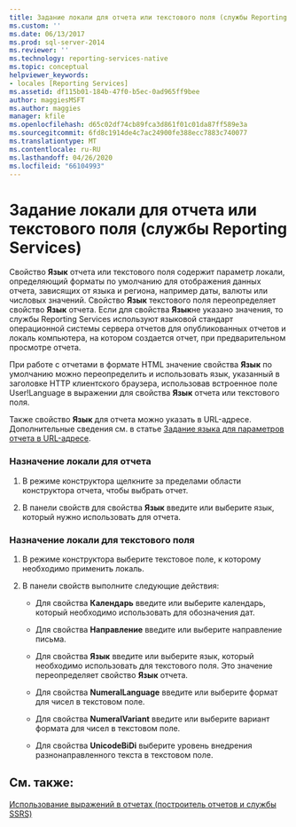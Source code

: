 ```yaml
---
title: Задание локали для отчета или текстового поля (службы Reporting Services) | Документы Майкрософт
ms.custom: ''
ms.date: 06/13/2017
ms.prod: sql-server-2014
ms.reviewer: ''
ms.technology: reporting-services-native
ms.topic: conceptual
helpviewer_keywords:
- locales [Reporting Services]
ms.assetid: df115b01-184b-47f0-b5ec-0ad965ff9bee
author: maggiesMSFT
ms.author: maggies
manager: kfile
ms.openlocfilehash: d65c02df74cb89fca3d861f01c01da87ff589e3a
ms.sourcegitcommit: 6fd8c1914de4c7ac24900fe388ecc7883c740077
ms.translationtype: MT
ms.contentlocale: ru-RU
ms.lasthandoff: 04/26/2020
ms.locfileid: "66104993"
---
```

# <a name="set-the-locale-for-a-report-or-text-box-reporting-services"></a>Задание локали для отчета или текстового поля (службы Reporting Services)
  Свойство **Язык** отчета или текстового поля содержит параметр локали, определяющий форматы по умолчанию для отображения данных отчета, зависящих от языка и региона, например даты, валюты или числовых значений. Свойство **Язык** текстового поля переопределяет свойство **Язык** отчета. Если для свойства **Язык**не указано значения, то службы Reporting Services используют языковой стандарт операционной системы сервера отчетов для опубликованных отчетов и локаль компьютера, на котором создается отчет, при предварительном просмотре отчета.  
  
 При работе с отчетами в формате HTML значение свойства **Язык** по умолчанию можно переопределить и использовать язык, указанный в заголовке HTTP клиентского браузера, использовав встроенное поле User!Language в выражении для свойства **Язык** отчета или текстового поля.  
  
 Также свойство **Язык** для отчета можно указать в URL-адресе. Дополнительные сведения см. в статье [Задание языка для параметров отчета в URL-адресе](../set-the-language-for-report-parameters-in-a-url.md).  
  
### <a name="to-set-the-locale-for-a-report"></a>Назначение локали для отчета  
  
1.  В режиме конструктора щелкните за пределами области конструктора отчета, чтобы выбрать отчет.  
  
2.  В панели свойств для свойства **Язык** введите или выберите язык, который нужно использовать для отчета.  
  
### <a name="to-set-the-locale-for-a-text-box"></a>Назначение локали для текстового поля  
  
1.  В режиме конструктора выберите текстовое поле, к которому необходимо применить локаль.  
  
2.  В панели свойств выполните следующие действия:  
  
    -   Для свойства **Календарь** введите или выберите календарь, который необходимо использовать для обозначения дат.  
  
    -   Для свойства **Направление** введите или выберите направление письма.  
  
    -   Для свойства **Язык** введите или выберите язык, который необходимо использовать для текстового поля. Это значение переопределяет свойство **Язык** отчета.  
  
    -   Для свойства **NumeralLanguage** введите или выберите формат для чисел в текстовом поле.  
  
    -   Для свойства **NumeralVariant** введите или выберите вариант формата для чисел в текстовом поле.  
  
    -   Для свойства **UnicodeBiDi** выберите уровень внедрения разнонаправленного текста в текстовом поле.  
  
## <a name="see-also"></a>См. также:  
 [Использование выражений в отчетах (построитель отчетов и службы SSRS)](expression-uses-in-reports-report-builder-and-ssrs.md)  
  
  
